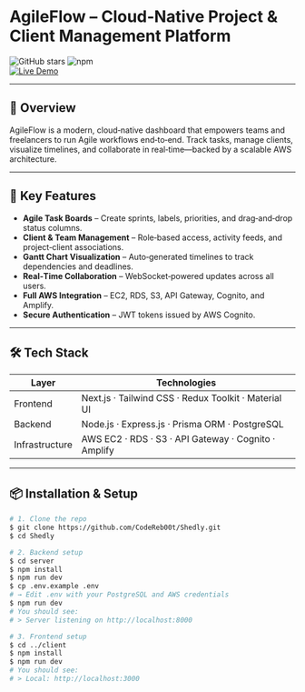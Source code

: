 # AgileFlow – Cloud‑Native Project & Client Management Platform

![GitHub stars](https://img.shields.io/github/stars/CodeReb00t/Shedly?style=social)
![npm](https://img.shields.io/npm/dw/dbackend)  
[![Live Demo](https://img.shields.io/badge/Live-Demo-blue)](https://main.dbadtie57oyg2.amplifyapp.com/)

---

## 🧠 Overview

AgileFlow is a modern, cloud‑native dashboard that empowers teams and freelancers to run Agile workflows end‑to‑end. Track tasks, manage clients, visualize timelines, and collaborate in real‑time—backed by a scalable AWS architecture.

---

## 🚀 Key Features

- **Agile Task Boards** – Create sprints, labels, priorities, and drag‑and‑drop status columns.  
- **Client & Team Management** – Role‑based access, activity feeds, and project‑client associations.  
- **Gantt Chart Visualization** – Auto‑generated timelines to track dependencies and deadlines.  
- **Real‑Time Collaboration** – WebSocket‑powered updates across all users.  
- **Full AWS Integration** – EC2, RDS, S3, API Gateway, Cognito, and Amplify.  
- **Secure Authentication** – JWT tokens issued by AWS Cognito.

---

## 🛠️ Tech Stack

| Layer       | Technologies                                              |
|-------------|-----------------------------------------------------------|
| Frontend    | Next.js · Tailwind CSS · Redux Toolkit · Material UI     |
| Backend     | Node.js · Express.js · Prisma ORM · PostgreSQL            |
| Infrastructure | AWS EC2 · RDS · S3 · API Gateway · Cognito · Amplify  |

---

## 📦 Installation & Setup

```bash
# 1. Clone the repo
$ git clone https://github.com/CodeReb00t/Shedly.git
$ cd Shedly

# 2. Backend setup
$ cd server
$ npm install
$ npm run dev
$ cp .env.example .env
# → Edit .env with your PostgreSQL and AWS credentials
$ npm run dev
# You should see:
# > Server listening on http://localhost:8000

# 3. Frontend setup
$ cd ../client
$ npm install
$ npm run dev
# You should see:
# > Local: http://localhost:3000
